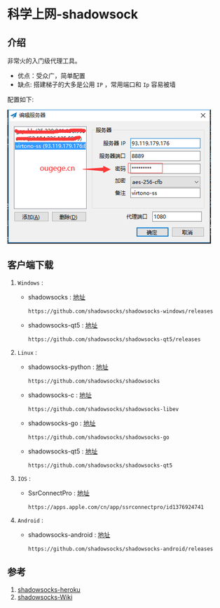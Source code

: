 # 科学上网-shadowsock

## 介绍
非常火的入门级代理工具。
* 优点：受众广，简单配置
* 缺点: 搭建梯子的大多是公用 `IP` ，常用端口和 `Ip` 容易被墙

配置如下:

![ss配置](/Images/Wall/科学上网-heroku/outside_04.png 'ss配置')

## 客户端下载

1. `Windows` : 
    * shadowsocks : [地址](https://github.com/shadowsocks/shadowsocks-windows/releases)
        ```shell
        https://github.com/shadowsocks/shadowsocks-windows/releases
        ```
    * shadowsocks-qt5 : [地址](https://github.com/shadowsocks/shadowsocks-qt5/releases)
        ```shell
        https://github.com/shadowsocks/shadowsocks-qt5/releases
        ```

1. `Linux` : 
    * shadowsocks-python : [地址](https://github.com/shadowsocks/shadowsocks)
        ```shell
        https://github.com/shadowsocks/shadowsocks
        ```
    * shadowsocks-c : [地址](https://github.com/shadowsocks/shadowsocks-libev)
        ```shell
        https://github.com/shadowsocks/shadowsocks-libev
        ```
    * shadowsocks-go : [地址](https://github.com/shadowsocks/shadowsocks-go)
        ```shell
        https://github.com/shadowsocks/shadowsocks-go
        ```
    * shadowsocks-qt5 : [地址](https://github.com/shadowsocks/shadowsocks-qt5)
        ```shell
        https://github.com/shadowsocks/shadowsocks-qt5
        ```

1. `IOS` : 
    * SsrConnectPro : [地址](https://apps.apple.com/cn/app/ssrconnectpro/id1376924741)
        ```shell
        https://apps.apple.com/cn/app/ssrconnectpro/id1376924741
        ```

1. `Android` : 
    * shadowsocks-android : [地址](https://github.com/shadowsocks/shadowsocks-android/releases)
        ```shell
        https://github.com/shadowsocks/shadowsocks-android/releases
        ```

## 参考
1. [shadowsocks-heroku](https://github.com/mrluanma/shadowsocks-heroku)
1. [shadowsocks-Wiki](https://github.com/shadowsocks/shadowsocks/wiki)